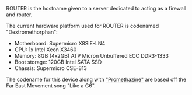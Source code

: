 ROUTER is the hostname given to a server dedicated to acting as a firewall and router.

The current hardware platform used for ROUTER is codenamed "Dextromethorphan":

- Motherboard: Supermicro X8SIE-LN4
- CPU: 1x Intel Xeon X3460
- Memory: 8GB (4x2GB) ATP Micron Unbuffered ECC DDR3-1333
- Boot storage: 120GB Intel SATA SSD
- Chassis: Supermicro CSE-813

The codename for this device along with ["Promethazine"](../pc_prm) are based off the Far East Movement song "Like a G6".